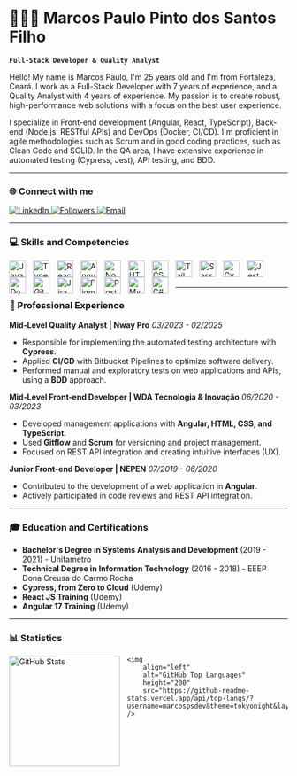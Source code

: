 # 👨🏽‍💻 Marcos Paulo Pinto dos Santos Filho

**`Full-Stack Developer & Quality Analyst`**

Hello! My name is Marcos Paulo, I'm 25 years old and I'm from Fortaleza, Ceará. I work as a Full-Stack Developer with 7 years of experience, and a Quality Analyst with 4 years of experience. My passion is to create robust, high-performance web solutions with a focus on the best user experience.

I specialize in Front-end development (Angular, React, TypeScript), Back-end (Node.js, RESTful APIs) and DevOps (Docker, CI/CD). I'm proficient in agile methodologies such as Scrum and in good coding practices, such as Clean Code and SOLID. In the QA area, I have extensive experience in automated testing (Cypress, Jest), API testing, and BDD.

---

### 🌐 Connect with me

<p align="left">
    <a href="https://www.linkedin.com/in/marcospsdev">
        <img
            alt="LinkedIn"
            title="Connect with me on LinkedIn"
            src="https://img.shields.io/badge/-LinkedIn-0077B5?style=for-the-badge&logo=linkedin&logoColor=white"
        />
    </a>
    <a href="https://github.com/marcospsdev?tab=followers">
        <img
            alt="Followers"
            title="Follow me on GitHub"
            src="https://custom-icon-badges.demolab.com/github/followers/marcospsdev?color=236ad3&labelColor=1155ba&style=for-the-badge&logo=github&label=Followers&logoColor=white"
        />
    </a>
    <a href="mailto:contato.marcosps@gmail.com">
        <img
            alt="Email"
            title="Send an email"
            src="https://img.shields.io/badge/-Email-D14836?style=for-the-badge&logo=gmail&logoColor=white"
        />
    </a>
</p>

---

### 💻 Skills and Competencies

<img
    align="left"
    alt="JavaScript"
    title="JavaScript"
    width="30px"
    style="padding-right: 10px;"
    src="https://cdn.jsdelivr.net/gh/devicons/devicon@latest/icons/javascript/javascript-original.svg"
/>
<img
    align="left"
    alt="TypeScript"
    title="TypeScript"
    width="30px"
    style="padding-right: 10px;"
    src="https://cdn.jsdelivr.net/gh/devicons/devicon@latest/icons/typescript/typescript-original.svg"
/>
<img
    align="left"
    alt="React"
    title="React"
    width="30px"
    style="padding-right: 10px;"
    src="https://cdn.jsdelivr.net/gh/devicons/devicon@latest/icons/react/react-original.svg"
/>
<img
    align="left"
    alt="Angular"
    title="Angular"
    width="30px"
    style="padding-right: 10px;"
    src="https://cdn.jsdelivr.net/gh/devicons/devicon@latest/icons/angularjs/angularjs-original.svg"
/>
<img
    align="left"
    alt="Node.js"
    title="Node.js"
    width="30px"
    style="padding-right: 10px;"
    src="https://cdn.jsdelivr.net/gh/devicons/devicon@latest/icons/nodejs/nodejs-original.svg"
/>
<img
    align="left"
    alt="HTML5"
    title="HTML5"
    width="30px"
    style="padding-right: 10px;"
    src="https://cdn.jsdelivr.net/gh/devicons/devicon@latest/icons/html5/html5-original.svg"
/>
<img
    align="left"
    alt="CSS3"
    title="CSS3"
    width="30px"
    style="padding-right: 10px;"
    src="https://cdn.jsdelivr.net/gh/devicons/devicon@latest/icons/css3/css3-original.svg"
/>
<img
    align="left"
    alt="Tailwind CSS"
    title="Tailwind CSS"
    width="30px"
    style="padding-right: 10px;"
    src="https://cdn.jsdelivr.net/gh/devicons/devicon@latest/icons/tailwindcss/tailwindcss-original.svg"
/>
<img
    align="left"
    alt="Sass"
    title="Sass"
    width="30px"
    style="padding-right: 10px;"
    src="https://cdn.jsdelivr.net/gh/devicons/devicon@latest/icons/sass/sass-original.svg"
/>
<img
    align="left"
    alt="Cypress"
    title="Cypress"
    width="30px"
    style="padding-right: 10px;"
    src="https://cdn.jsdelivr.net/gh/devicons/devicon@latest/icons/cypressio/cypressio-original.svg"
/>
<img
    align="left"
    alt="Jest"
    title="Jest"
    width="30px"
    style="padding-right: 10px;"
    src="https://cdn.jsdelivr.net/gh/devicons/devicon@latest/icons/jest/jest-plain.svg"
/>
<img
    align="left"
    alt="Docker"
    title="Docker"
    width="30px"
    style="padding-right: 10px;"
    src="https://cdn.jsdelivr.net/gh/devicons/devicon@latest/icons/docker/docker-original.svg"
/>
<img
    align="left"
    alt="Git"
    title="Git"
    width="30px"
    style="padding-right: 10px;"
    src="https://cdn.jsdelivr.net/gh/devicons/devicon@latest/icons/git/git-original.svg"
/>
<img
    align="left"
    alt="Jira"
    title="Jira"
    width="30px"
    style="padding-right: 10px;"
    src="https://cdn.jsdelivr.net/gh/devicons/devicon@latest/icons/jira/jira-original.svg"
/>
<img
    align="left"
    alt="Figma"
    title="Figma"
    width="30px"
    style="padding-right: 10px;"
    src="https://cdn.jsdelivr.net/gh/devicons/devicon@latest/icons/figma/figma-original.svg"
/>
<img
    align="left"
    alt="PostgreSQL"
    title="PostgreSQL"
    width="30px"
    style="padding-right: 10px;"
    src="https://cdn.jsdelivr.net/gh/devicons/devicon@latest/icons/postgresql/postgresql-original.svg"
/>
<img
    align="left"
    alt="MySQL"
    title="MySQL"
    width="30px"
    style="padding-right: 10px;"
    src="https://cdn.jsdelivr.net/gh/devicons/devicon@latest/icons/mysql/mysql-original.svg"
/>
<img
    align="left"
    alt="C#"
    title="C#"
    width="30px"
    style="padding-right: 10px;"
    src="https://cdn.jsdelivr.net/gh/devicons/devicon@latest/icons/csharp/csharp-original.svg"
/>

<br/>
<br/>

---

### 💼 Professional Experience

**Mid-Level Quality Analyst | Nway Pro**
_03/2023 - 02/2025_
-   Responsible for implementing the automated testing architecture with **Cypress**.
-   Applied **CI/CD** with Bitbucket Pipelines to optimize software delivery.
-   Performed manual and exploratory tests on web applications and APIs, using a **BDD** approach.

**Mid-Level Front-end Developer | WDA Tecnologia & Inovação**
_06/2020 - 03/2023_
-   Developed management applications with **Angular, HTML, CSS, and TypeScript**.
-   Used **Gitflow** and **Scrum** for versioning and project management.
-   Focused on REST API integration and creating intuitive interfaces (UX).

**Junior Front-end Developer | NEPEN**
_07/2019 - 06/2020_
-   Contributed to the development of a web application in **Angular**.
-   Actively participated in code reviews and REST API integration.

---

### 🎓 Education and Certifications

-   **Bachelor's Degree in Systems Analysis and Development** (2019 - 2021) - Unifametro
-   **Technical Degree in Information Technology** (2016 - 2018) - EEEP Dona Creusa do Carmo Rocha
-   **Cypress, from Zero to Cloud** (Udemy)
-   **React JS Training** (Udemy)
-   **Angular 17 Training** (Udemy)

---

### 📊 Statistics

<p>
    <img
        align="left"
        alt="GitHub Stats"
        height="200"
        style="padding-right: 10px;"
        src="https://github-readme-stats.vercel.app/api?username=marcospsdev&show_icons=true&theme=tokyonight&include_all_commits=true&locale=en"
    />

    <img
        align="left"
        alt="GitHub Top Languages"
        height="200"
        src="https://github-readme-stats.vercel.app/api/top-langs/?username=marcospsdev&theme=tokyonight&layout=compact&custom_title=Technologies"
    />
</p>
